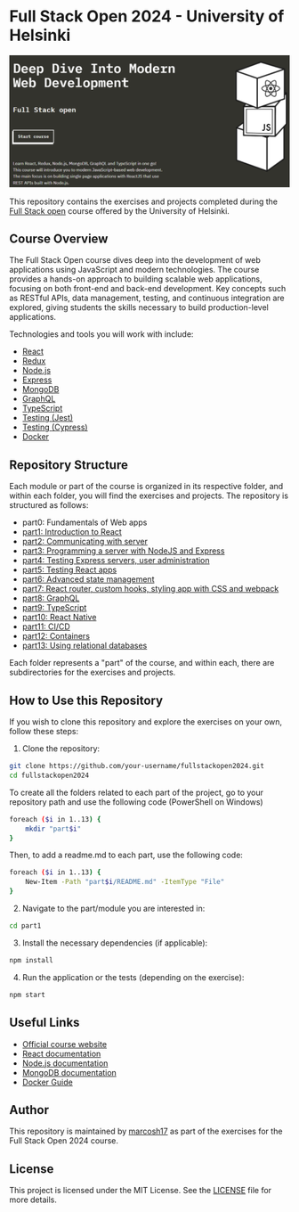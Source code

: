 # Full Stack Open 2024 - University of Helsinki

![main image](./images/mainimage.png)


This repository contains the exercises and projects completed during the [Full Stack open](https://fullstackopen.com/en/)
 course offered by the University of Helsinki.

## Course Overview

The Full Stack Open course dives deep into the development of web applications using JavaScript and modern technologies. The course provides a hands-on approach to building scalable web applications, focusing on both front-end and back-end development. Key concepts such as RESTful APIs, data management, testing, and continuous integration are explored, giving students the skills necessary to build production-level applications.

Technologies and tools you will work with include:

- [React](https://reactjs.org/docs/getting-started.html)
- [Redux](https://redux.js.org/introduction/getting-started)
- [Node.js](https://nodejs.org/en/docs)
- [Express](https://expressjs.com/en/starter/installing.html)
- [MongoDB](https://www.mongodb.com/docs/)
- [GraphQL](https://graphql.org/learn/)
- [TypeScript](https://www.typescriptlang.org/docs/)
- [Testing (Jest)](https://jestjs.io/docs/getting-started)
- [Testing (Cypress)](https://docs.cypress.io/guides/overview/why-cypress)
- [Docker](https://docs.docker.com/get-started/)


## Repository Structure

Each module or part of the course is organized in its respective folder, and within each folder, you will find the exercises and projects. The repository is structured as follows:


- part0: Fundamentals of Web apps
- [part1: Introduction to React](./part1)  
- [part2: Communicating with server](./part2)  
- [part3: Programming a server with NodeJS and Express](./part3)  
- [part4: Testing Express servers, user administration](./part4)  
- [part5: Testing React apps](./part5)  
- [part6: Advanced state management](./part6)  
- [part7: React router, custom hooks, styling app with CSS and webpack](./part7)  
- [part8: GraphQL](./part8)  
- [part9: TypeScript](./part9)  
- [part10: React Native](./part10)  
- [part11: CI/CD](./part11)  
- [part12: Containers](./part12)  
- [part13: Using relational databases](./part13)


Each folder represents a "part" of the course, and within each, there are subdirectories for the exercises and projects.

## How to Use this Repository

If you wish to clone this repository and explore the exercises on your own, follow these steps:

1. Clone the repository:

```bash
git clone https://github.com/your-username/fullstackopen2024.git
cd fullstackopen2024
```

To create all the folders related to each part of the project, go to your repository path and use the following code (PowerShell on Windows)

```bash
foreach ($i in 1..13) {
    mkdir "part$i"
}
```

Then, to add a readme.md to each part, use the following code:

```bash
foreach ($i in 1..13) {
    New-Item -Path "part$i/README.md" -ItemType "File"
}
```


2. Navigate to the part/module you are interested in:

```bash
cd part1
```

3. Install the necessary dependencies (if applicable):

```bash
npm install
```

4. Run the application or the tests (depending on the exercise):

```bash
npm start
```

## Useful Links

- [Official course website](https://fullstackopen.com/en/)
- [React documentation](https://reactjs.org/)
- [Node.js documentation](https://nodejs.org/)
- [MongoDB documentation](https://www.mongodb.com/)
- [Docker Guide](https://docs.docker.com/)

## Author

This repository is maintained by [marcosh17](https://github.com/marcosh17) as part of the exercises for the Full Stack Open 2024 course.

## License

This project is licensed under the MIT License. See the [LICENSE](LICENSE) file for more details.

